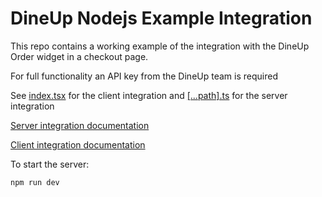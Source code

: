# DineUp Nodejs Example Integration

This repo contains a working example of the integration with the DineUp Order widget in a checkout page.

For full functionality an API key from the DineUp team is required

See [index.tsx](src/pages/index.tsx) for the client integration and [[...path].ts](src/pages/api/[...path].ts) for the server integration

[Server integration documentation](https://www.npmjs.com/package/dineup-nodejs)

[Client integration documentation](https://www.npmjs.com/package/dineup-clientjs)


To start the server:

`npm run dev`
